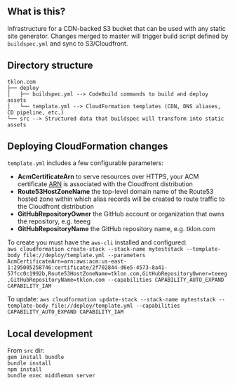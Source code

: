 ## What is this?

Infrastructure for a CDN-backed S3 bucket that can be used with any static site generator. Changes merged to master will trigger build script defined by `buildspec.yml` and sync to S3/Cloudfront.

## Directory structure

```
tklon.com
├── deploy
│   ├── buildspec.yml --> CodeBuild commands to build and deploy assets
│   └── template.yml --> CloudFormation templates (CDN, DNS aliases, CD pipeline, etc.)
└── src --> Structured data that buildspec will transform into static assets
```

## Deploying CloudFormation changes

`template.yml` includes a few configurable parameters:

- **AcmCertificateArn** to serve resources over HTTPS, your ACM certificate [ARN](https://docs.aws.amazon.com/general/latest/gr/aws-arns-and-namespaces.html) is associated with the Cloudfront distribution
- **Route53HostZoneName** the top-level domain name of the Route53 hosted zone within which alias records will be created to route traffic to the Cloudfront distribution
- **GitHubRepositoryOwner** the GitHub account or organization that owns the repository, e.g. teeeg
- **GitHubRepositoryName** the GitHub repository name, e.g. tklon.com

To create you must have the `aws-cli` installed and configured:  
`aws cloudformation create-stack --stack-name myteststack --template-body file://deploy/template.yml --parameters AcmCertificateArn=arn:aws:acm:us-east-1:295005258746:certificate/2f702844-d6e5-4573-8a41-57fcc0c1992b,Route53HostZoneName=tklon.com,GitHubRepositoryOwner=teeeg,GitHubRepositoryName=tklon.com --capabilities CAPABILITY_AUTO_EXPAND CAPABILITY_IAM`

To update:
`aws cloudformation update-stack --stack-name myteststack --template-body file://deploy/template.yml --capabilities CAPABILITY_AUTO_EXPAND CAPABILITY_IAM`

## Local development

From `src` dir:  
`gem install bundle`  
`bundle install`  
`npm install`  
`bundle exec middleman server`
